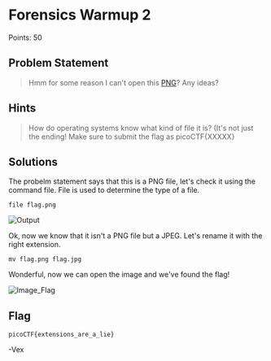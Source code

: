 # Forensics Warmup 2

Points: 50

## Problem Statement
>  Hmm for some reason I can't open this [PNG](https://2018shell.picoctf.com/static/032d65124629e45f0b5151aad4e7b5b1/flag.png)? Any ideas? 

## Hints
>  How do operating systems know what kind of file it is? (It's not just the ending!
>  Make sure to submit the flag as picoCTF{XXXXX}

## Solutions 

The probelm statement says that this is a PNG file, let's check it using the command file.
File is used to determine the type of a file. 

`file flag.png`

![Output](https://imgur.com/SBw2vRVl.png)

Ok, now we know that it isn't a PNG file but a JPEG. Let's rename it with the right extension.

`mv flag.png flag.jpg`

Wonderful, now we can open the image and we've found the flag!

![Image_Flag](https://imgur.com/8niEQ9Jl.png)

## Flag 

`picoCTF{extensions_are_a_lie}`

-Vex
